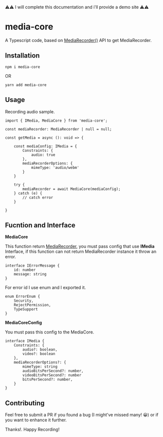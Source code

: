 ⚠️⚠️ I will complete this documentation and i'll provide a demo site
⚠️⚠️

# media-core

A Typescript code, based on [MediaRecorder()](https://developer.mozilla.org/en-US/docs/Web/API/MediaRecorder) API to get MediaRecorder.

## Installation

```
npm i media-core
```

OR

```
yarn add media-core
```

## Usage

Recording audio sample.

```
import { IMedia, MediaCore } from 'media-core';

const mediaRecorder: MediaRecorder | null = null;

const getMedia = async (): void => {

    const mediaConfig: IMedia = {
        Constraints: {
            audio: true
        },
        mediaRecorderOptions: {
            mimeType: 'audio/webm'
        }
    }

    try {
        mediaRecorder = await MediaCore(mediaConfig);
    } catch (e) {
        // catch error
    }

}
```

## Fucntion and Interface

**MediaCore**

This function return [MediaRecorder](https://developer.mozilla.org/en-US/docs/Web/API/MediaRecorder), you must pass config that use 
**IMedia** Interface,
if this function can not return MediaRecorder instance it throw an error.

```
interface IErrorMessage {
    id: number
    message: string
}
```

For error id I use enum and I exported it.

```
enum ErrorEnum {
    Security,
    RejectPermission,
    TypeSupport
}
```


**MediaCoreConfig**

You must pass this config to the MediaCore.

```
interface IMedia {
    Constraints: {
        audio?: boolean,
        video?: boolean
    },
    mediaRecorderOptions?: {
        mimeType: string
        audioBitsPerSecond?: number,
        videoBitsPerSecond?: number
        bitsPerSecond?: number,
    }
}
```

## Contributing

Feel free to submit a PR if you found a bug (I might've missed many! 😀) or if you want to enhance it further.

Thanks!. Happy Recording!